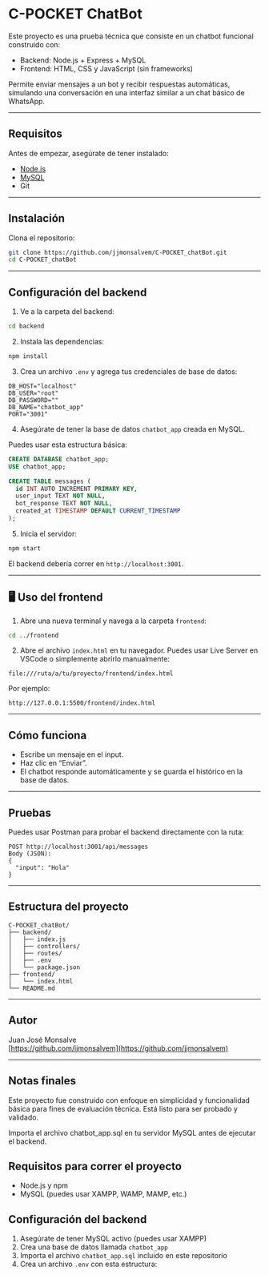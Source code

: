 
# C-POCKET ChatBot

Este proyecto es una prueba técnica que consiste en un chatbot funcional construido con:

- Backend: Node.js + Express + MySQL
- Frontend: HTML, CSS y JavaScript (sin frameworks)
  
Permite enviar mensajes a un bot y recibir respuestas automáticas, simulando una conversación en una interfaz similar a un chat básico de WhatsApp.

---

## Requisitos

Antes de empezar, asegúrate de tener instalado:

- [Node.js](https://nodejs.org/)
- [MySQL](https://www.mysql.com/)
- Git

---

## Instalación

Clona el repositorio:

```bash
git clone https://github.com/jjmonsalvem/C-POCKET_chatBot.git
cd C-POCKET_chatBot
```

---

## Configuración del backend

1. Ve a la carpeta del backend:

```bash
cd backend
```

2. Instala las dependencias:

```bash
npm install
```

3. Crea un archivo `.env` y agrega tus credenciales de base de datos:

```env
DB_HOST="localhost"
DB_USER="root"
DB_PASSWORD=""
DB_NAME="chatbot_app"
PORT="3001"
```

4. Asegúrate de tener la base de datos `chatbot_app` creada en MySQL.

Puedes usar esta estructura básica:

```sql
CREATE DATABASE chatbot_app;
USE chatbot_app;

CREATE TABLE messages (
  id INT AUTO_INCREMENT PRIMARY KEY,
  user_input TEXT NOT NULL,
  bot_response TEXT NOT NULL,
  created_at TIMESTAMP DEFAULT CURRENT_TIMESTAMP
);
```

5. Inicia el servidor:

```bash
npm start
```

El backend debería correr en `http://localhost:3001`.

---

## 🖥️ Uso del frontend

1. Abre una nueva terminal y navega a la carpeta `frontend`:

```bash
cd ../frontend
```

2. Abre el archivo `index.html` en tu navegador. Puedes usar Live Server en VSCode o simplemente abrirlo manualmente:

```
file:///ruta/a/tu/proyecto/frontend/index.html
```

Por ejemplo:

```
http://127.0.0.1:5500/frontend/index.html
```

---

## Cómo funciona

- Escribe un mensaje en el input.
- Haz clic en “Enviar”.
- El chatbot responde automáticamente y se guarda el histórico en la base de datos.

---

## Pruebas

Puedes usar Postman para probar el backend directamente con la ruta:

```
POST http://localhost:3001/api/messages
Body (JSON):
{
  "input": "Hola"
}
```

---

## Estructura del proyecto

```
C-POCKET_chatBot/
├── backend/
│   ├── index.js
│   ├── controllers/
│   ├── routes/
│   ├── .env
│   └── package.json
├── frontend/
│   └── index.html
└── README.md
```

---

## Autor

Juan José Monsalve  
[https://github.com/jjmonsalvem](https://github.com/jjmonsalvem)

---

## Notas finales

Este proyecto fue construido con enfoque en simplicidad y funcionalidad básica para fines de evaluación técnica. Está listo para ser probado y validado.

Importa el archivo chatbot_app.sql en tu servidor MySQL antes de ejecutar el backend.

## Requisitos para correr el proyecto

- Node.js y npm
- MySQL (puedes usar XAMPP, WAMP, MAMP, etc.)

## Configuración del backend

1. Asegúrate de tener MySQL activo (puedes usar XAMPP)
2. Crea una base de datos llamada `chatbot_app`
3. Importa el archivo `chatbot_app.sql` incluido en este repositorio
4. Crea un archivo `.env` con esta estructura:


